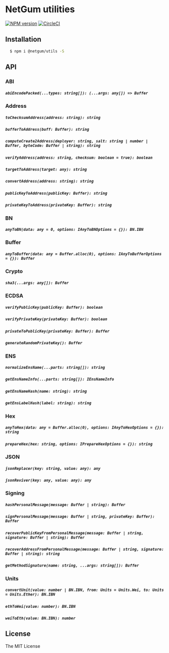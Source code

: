 # NetGum utilities

[![NPM version][npm-image]][npm-url]
[![CircleCI](https://circleci.com/gh/netgum/utils.svg?style=svg)](https://circleci.com/gh/netgum/utils)
 
## Installation

```bash
  $ npm i @netgum/utils -S
```

## API

### ABI

##### `abiEncodePacked(...types: string[]): (...args: any[]) => Buffer`

### Address

##### `toChecksumAddress(address: string): string`
##### `bufferToAddress(buff: Buffer): string`
##### `computeCreate2Address(deployer: string, salt: string | number | Buffer, byteCode: Buffer | string): string`
##### `verifyAddress(address: string, checksum: boolean = true): boolean`
##### `targetToAddress(target: any): string`
##### `convertAddress(address: string): string`
##### `publicKeyToAddress(publicKey: Buffer): string`
##### `privateKeyToAddress(privateKey: Buffer): string`

### BN

##### `anyToBN(data: any = 0, options: IAnyToBNOptions = {}): BN.IBN`

### Buffer

##### `anyToBuffer(data: any = Buffer.alloc(0), options: IAnyToBufferOptions = {}): Buffer`

### Crypto

##### `sha3(...args: any[]): Buffer`

### ECDSA

##### `verifyPublicKey(publicKey: Buffer): boolean`
##### `verifyPrivateKey(privateKey: Buffer): boolean`
##### `privateToPublicKey(privateKey: Buffer): Buffer`
##### `generateRandomPrivateKey(): Buffer`

### ENS

##### `normalizeEnsName(...parts: string[]): string`
##### `getEnsNameInfo(...parts: string[]): IEnsNameInfo`
##### `getEnsNameHash(name: string): string`
##### `getEnsLabelHash(label: string): string`

### Hex

##### `anyToHex(data: any = Buffer.alloc(0), options: IAnyToHexOptions = {}): string`
##### `prepareHex(hex: string, options: IPrepareHexOptions = {}): string`

### JSON

##### `jsonReplacer(key: string, value: any): any`
##### `jsonReviver(key: any, value: any): any`

### Signing

##### `hashPersonalMessage(message: Buffer | string): Buffer`
##### `signPersonalMessage(message: Buffer | string, privateKey: Buffer): Buffer`
##### `recoverPublicKeyFromPersonalMessage(message: Buffer | string, signature: Buffer | string): Buffer`
##### `recoverAddressFromPersonalMessage(message: Buffer | string, signature: Buffer | string): string`
##### `getMethodSignature(name: string, ...args: string[]): Buffer`

### Units

##### `convertUnit(value: number | BN.IBN, from: Units = Units.Wei, to: Units = Units.Ether): BN.IBN`
##### `ethToWei(value: number): BN.IBN`
##### `weiToEth(value: BN.IBN): number`

## License

The MIT License

[npm-image]: https://badge.fury.io/js/%40netgum%2Futils.svg
[npm-url]: https://npmjs.org/package/@netgum/utils

